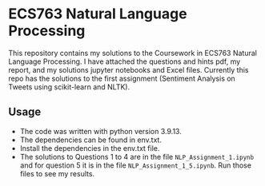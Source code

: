 # ECS763 Natural Language Processing

This repository contains my solutions to the Coursework in ECS763 Natural Language Processing. I have attached the questions and hints pdf, my report, and my solutions jupyter notebooks and Excel files. Currently this repo has the solutions to the first assignment (Sentiment Analysis on Tweets using scikit-learn and NLTK). 

## Usage

- The code was written with python version 3.9.13.
- The dependencies can be found in env.txt.
- Install the dependencies in the env.txt file.
- The solutions to Questions 1 to 4 are in the file `NLP_Assignment_1.ipynb` and for question 5 it is in the file `NLP_Assignment_1_5.ipynb`. Run those files to see my results. 
